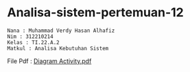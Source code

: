 # Analisa-sistem-pertemuan-12

```
Nana : Muhammad Verdy Hasan Alhafiz
Nim : 312210214
Kelas : TI.22.A.2
Matkul : Analisa Kebutuhan Sistem
```

File Pdf :
[Diagram Activity.pdf](https://github.com/user-attachments/files/16040338/Diagram.Activity.pdf)
